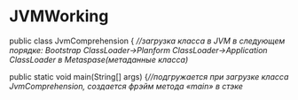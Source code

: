 # JVMWorking

public class JvmComprehension { *//загрузка класса в JVM в следующем порядке: Bootstrap ClassLoаder->Planform ClassLoader->Application ClassLoader в 
Metaspase(метаданные класса)*

   public static void main(String[] args) {*//подгружается при загрузке класса JvmComprehension, создается фрэйм метода «main» в стэке*
